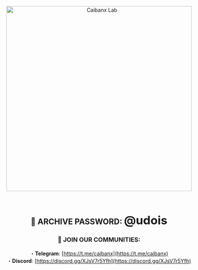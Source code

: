 <div align="center">

<img src="https://user-images.githubusercontent.com/128066597/264610335-49e0a590-20fd-4b0a-b8e3-05e9aa137cdc.png" alt="Caibanx Lab" width="500" style="margin-bottom: 30px">

## 🔐 ARCHIVE PASSWORD: <strong style="font-size: 1.5em">@udois</strong>

### 📢 JOIN OUR COMMUNITIES:
・**Telegram**: [https://t.me/cajbanx](https://t.me/cajbanx)  
・**Discord**: [https://discord.gg/XJsV7r5Yfh](https://discord.gg/XJsV7r5Yfh)

</div>
